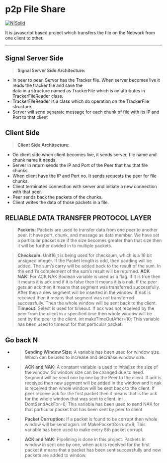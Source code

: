 p2p File Share
===================

[![N|Solid](http://3.bp.blogspot.com/-MlkFMAWDZ8s/TcEfyKnAXWI/AAAAAAAAABk/9ddo6AToWJI/s1600/P2P_peer-to_peer.png)](https://nodesource.com/products/nsolid)


It is javascript based project which transfers the file on the Network from one client to other.

----------


Signal Server Side
-------------

> **Signal Server Side Architecture:**

 - In peer to peer, Server has the Tracker file. When server becomes live it reads the tracker file and save the     
 data in a structure named as TrackerFile which is an attributes in TrackerFileReader class.
 - TrackerFileReader is a class which do operation on the TrackerFile structure.
 - Server will send separate message for each chunk of file with its IP and Port to that client


Client Side
-------------

> **Client Side Architecture:**

 - On client side when client becomes live, it sends server, file name and chunk name it needs.
 - Server in return sends the IP and Port of the Peer that has that file chunks.
 - When client have the IP and Port no. It sends requests the peer for file chunks.
 - Client terminates connection with server and initiate a new connection with that peer.
 - Peer sends back the packets of the chunks.
 - Client writes the data of those packets in a file.


RELIABLE DATA TRANSFER PROTOCOL LAYER
-------------
> **Packets:**
Packets are used to transfer data from one peer to another peer. It have port, chunk, and message as data member. We have set a particular packet size if the size becomes greater than that size then it will be further divided in to multiple packets. 

> **Checksum:**
Unit16_t is being used for checksum, which is a 16 bit unsigned integer. If the Packet length is odd, then padding will be added. The sum’s carry will be added back to the result of the sum. In the end 1’s complement of the sum’s result will be returned.
> **ACK NAK:**
For ACK NAK Boolean variable is used as a flag. If it is true then it means it is ack and if it is false then it means it is a nak. If the peer gets an ack then it means that segment was transferred successfully. After then a new segment will be inserted in the window. If nak is received then it means that segment was not transferred successfully. Then the whole window will be sent back to the client.
> **Timeout:**
Select is used for timeout. If ack was not received by the peer from the client in a specified time then whole window will be sent by the peer to the client.
int makeTimeOutAfter=10;
This variable has been used to timeout for that particular packet.




Go back N
-------------
- > **Sending Window Size:**
A variable has been used for window size. Which can be used to increase and decrease window size.

- > **ACK and NAK:**
A constant variable is used to initialize the size of the window. So window size can be changed due to need. Segment will be send one by one by the Peer to the client. If ack is received then new segment will be added in the window and it nak is received then whole window will be sent back to the client. If peer receive ack for the first packet then it means that is the ack for the whole window that was sent to client.
int DontSendAckFor=6; 
This variable has been used to send NAK for that particular packet that has been sent by peer to client.

-  > **Packet Corruption:**
If a packet is found to be corrupt then whole window will be send again.
int MakePacketCorrupt=8; 
This variable has been used to make every 8th packet corrupt.

- >**ACK and NAK:**
Pipelining is done in this project. Packets in window in sent one by one, when ack is received for the first packet it means that a packet has been sent successfully and new packets are added to window.	
